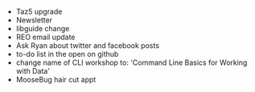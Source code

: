 ---
---

- Taz5 upgrade
- Newsletter
- libguide change
- REO email update
- Ask Ryan about twitter and facebook posts
- to-do list in the open on github
- change name of CLI workshop to: 'Command Line Basics for Working with Data'
- MooseBug hair cut appt

